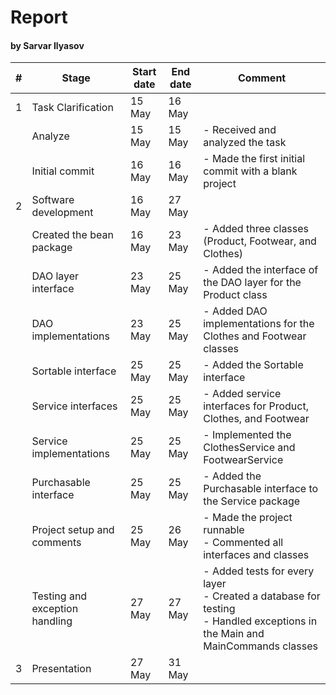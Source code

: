 # Report
#### by Sarvar Ilyasov

| #   | Stage                          | Start date | End date | Comment                                                                                                                          |
|-----|--------------------------------|------------|----------|----------------------------------------------------------------------------------------------------------------------------------|
| 1   | Task Clarification             | 15 May     | 16 May   |                                                                                                                                  |
|     | Analyze                        | 15 May     | 15 May   | - Received and analyzed the task                                                                                                 |
|     | Initial commit                 | 16 May     | 16 May   | - Made the first initial commit with a blank project                                                                             |
| 2   | Software development           | 16 May     | 27 May   |                                                                                                                                  |
|     | Created the bean package       | 16 May     | 23 May   | - Added three classes (Product, Footwear, and Clothes)                                                                           |
|     | DAO layer interface            | 23 May     | 25 May   | - Added the interface of the DAO layer for the Product class                                                                     |
|     | DAO implementations            | 23 May     | 25 May   | - Added DAO implementations for the Clothes and Footwear classes                                                                 |
|     | Sortable interface             | 25 May     | 25 May   | - Added the Sortable interface                                                                                                   |
|     | Service interfaces             | 25 May     | 25 May   | - Added service interfaces for Product, Clothes, and Footwear                                                                    |
|     | Service implementations        | 25 May     | 25 May   | - Implemented the ClothesService and FootwearService                                                                             |
|     | Purchasable interface          | 25 May     | 25 May   | - Added the Purchasable interface to the Service package                                                                         |
|     | Project setup and comments     | 25 May     | 26 May   | - Made the project runnable<br/>- Commented all interfaces and classes                                                           |
|     | Testing and exception handling | 27 May     | 27 May   | - Added tests for every layer<br/>- Created a database for testing<br/>- Handled exceptions in the Main and MainCommands classes |
| 3   | Presentation                   | 27 May     | 31 May   |                                                                                                                                  |
